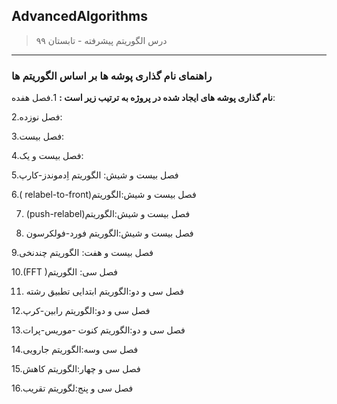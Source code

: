 ## AdvancedAlgorithms

> درس الگوریتم پیشرفته - تابستان ۹۹
---
### راهنمای نام گذاری پوشه ها بر اساس الگوریتم ها

**نام گذاری پوشه های ایجاد شده در پروژه به ترتیب زیر است :**
1.فصل هفده:

2.فصل نوزده:

3.فصل بیست:

4.فصل بیست و یک:

5.فصل بیست و شیش: الگوریتم اِدموندز-کارپ

6.( relabel-to-front)فصل بیست و شیش:الگوریتم

7. (push-relabel)فصل بیست و شیش:الگوریتم

8. فصل بیست و شیش:الگوریتم فورد-فولکرسون

9.فصل بیست و هفت: الگوریتم چندنخی

10.(FFT )فصل سی: الگوریتم

11. فصل سی و دو:الگوریتم ابتدایی تطبیق رشته 

12.فصل سی و دو:الگوریتم رابین-کرپ

13.فصل سی و دو:الگوریتم کنوت -موریس-پرات

14.فصل سی وسه:الگوریتم جارویی

15.فصل سی و چهار:الگوریتم کاهش

16.فصل سی و پنج:لگوریتم تقریب

